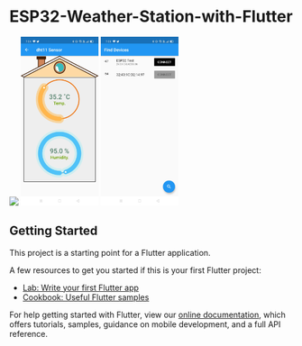 # ESP32-Weather-Station-with-Flutter

<img src="/screenshots/tempapp.gif" Height="400" >

<img src="/screenshots/sensor1.jpg" Height="300">
<img src="/screenshots/sensor2.jpg" Height="300">

## Getting Started

This project is a starting point for a Flutter application.

A few resources to get you started if this is your first Flutter project:

- [Lab: Write your first Flutter app](https://flutter.dev/docs/get-started/codelab)
- [Cookbook: Useful Flutter samples](https://flutter.dev/docs/cookbook)

For help getting started with Flutter, view our
[online documentation](https://flutter.dev/docs), which offers tutorials,
samples, guidance on mobile development, and a full API reference.

